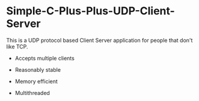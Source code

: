 # Simple-C-Plus-Plus-UDP-Client-Server
This is a UDP protocol based Client Server application for people that don't like TCP.

- Accepts multiple clients

- Reasonably stable

- Memory efficient

- Multithreaded
